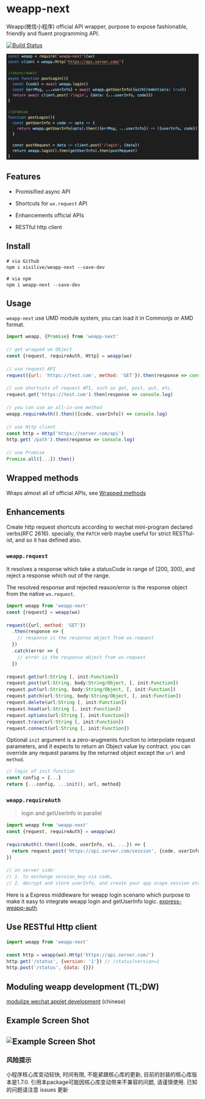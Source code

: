 # weapp-next

Weapp(微信小程序) official API wrapper, purpose to expose fashionable, friendly and fluent programming API.

[![Build Status](https://travis-ci.org/xixilive/weapp-next.svg?branch=master)](https://travis-ci.org/xixilive/weapp-next)

![weapp-screen-shot](./docs/screen-shot.png)

## Features

- Promisified async API

- Shortcuts for `wx.request` API

- Enhancements official APIs

- RESTful http client

## Install

```
# via Github
npm i xixilive/weapp-next --save-dev
```

```
# via npm
npm i weapp-next --save-dev
```

## Usage

`weapp-next` use UMD module system, you can load it in Commonjs or AMD format.

```js
import weapp, {Promise} from 'weapp-next'

// get wrapped wx Object
const {request, requireAuth, Http} = weapp(wx)

// use request API
request({url: 'https://test.com', method: 'GET'}).then(response => console.log)

// use shortcuts of request API, such as get, post, put, etc.
request.get('https://test.com').then(response => console.log)

// you can use an all-in-one method
weapp.requireAuth().then(([code, userInfo]) => console.log)

// use Http client
const http = Http('https://server.com/api')
http.get('/path').then(response => console.log)

// use Promise
Promise.all([...]).then()
```

## Wrapped methods

Wraps almost all of official APIs, see [Wrapped methods](./docs/METHODS.md)

## Enhancements

Create http request shortcuts according to wechat mini-program declared verbs(RFC 2616). specially, the `PATCH` verb maybe useful for strict RESTful-ist, and so it has defined also.

### `weapp.request`

It resolves a response which take a statusCode in range of [200, 300), and reject a response which out of the range.

The resolved response and rejected reason/error is the response object from the native `wx.request`.

```js
import weapp from 'weapp-next'
const {request} = weapp(wx)

request({url, method: 'GET'})
  .then(response => {
    // response is the response object from wx.request
  })
  .catch(error => {
    // error is the response object from wx.request
  })

request.get(url:String [, init:Function])
request.post(url:String, body:String/Object, [, init:Function])
request.put(url:String, body:String/Object, [, init:Function])
request.patch(url:String, body:String/Object, [, init:Function])
request.delete(url:String [, init:Function])
request.head(url:String [, init:Function])
request.options(url:String [, init:Function])
request.trace(url:String [, init:Function])
request.connect(url:String [, init:Function])
```

Optional `init` argument is a zero-arugments function to interpolate request parameters, and it expects to return an Object value by contract. you can override any request params by the returned object except the `url` and `method`.

```js
// logic of init function
const config = {...}
return {...config, ...init(), url, method}
```

### `weapp.requireAuth`

> login and getUserInfo in parallel

```js
import weapp from 'weapp-next'
const {request, requireAuth} = weapp(wx)

requireAuth().then(({code, userInfo, vi, ...}) => {
  return request.post('https://api.server.com/session', {code, userInfo, vi, ...})
})

// on server side:
// 1. to exchange session_key via code,
// 2. decrypt and store userInfo, and create your app scope session etc.
```

Here is a Express middleware for weapp login scenario which purpose to make it easy to integrate weapp login and getUserInfo logic. [express-weapp-auth](https://github.com/xixilive/express-weapp-auth)

## Use RESTful Http client

```js
import weapp from 'weapp-next'

const http = weapp(wx).Http('https://api.server.com/')
http.get('/status', {version: '1'}) // /status?version=1
http.post('/status', {data: {}})
```

## Moduling weapp development (TL;DW)

 [modulize wechat applet development](https://gist.github.com/xixilive/5bf1cde16f898faff2e652dbd08cf669) (chinese)

## Example Screen Shot

![Example Screen Shot](https://raw.githubusercontent.com/xixilive/wxweather/master/doc/screenshot.jpg)
----

### 风险提示

小程序核心库变动较快, 时间有限, 不能紧跟核心库的更新, 目前的封装的核心库版本是1.7.0. 引用本package可能因核心库变动带来不兼容的问题, 请谨慎使用. 已知的问题请注意 issues 更新